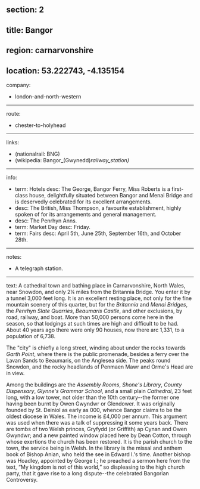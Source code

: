 section: 2
----
title: Bangor
----
region: carnarvonshire
----
location: 53.222743, -4.135154
----
company:
- london-and-north-western
----
route:
- chester-to-holyhead
----
links:
- (nationalrail: BNG)
- (wikipedia: Bangor_&#x28;Gwynedd&#x29;_railway_station)_
----
info:
- term: Hotels
  desc: The George, Bangor Ferry, Miss Roberts is a first-class house, delightfully situated between Bangor and Menai Bridge and is deservedly celebrated for its excellent arrangements.
- desc: The British, Miss Thompson, a favourite establishment, highly spoken of for its arrangements and general management.
- desc: The Penrhyn Anns.
- term: Market Day
  desc: Friday.
- term: Fairs
  desc: April 5th, June 25th, September 16th, and October 28th.
----
notes:
- A telegraph station.
----
text: A cathedral town and bathing place in Carnarvonshire, North Wales, near Snowdon, and only 2¼ miles from the Britannia Bridge. You enter it by a tunnel 3,000 feet long. It is an excellent resting place, not only for the fine mountain scenery of this quarter, but for the *Britannia* and *Menai Bridges*, the *Penrhyn Slate Quarries*, *Beaumaris Castle*, and other exclusions, by road, railway, and boat. More than 50,000 persons come here in the season, so that lodgings at such times are high and difficult to be had. About 40 years ago there were only 90 houses, now there arc 1,331, to a population of 6,738.

The "city" is chiefly a long street, winding about under the rocks towards *Garth Point*, where there is the public promenade, besides a ferry over the Lavan Sands to Beaumaris, on the Anglesea side. The peaks round Snowdon, and the rocky headlands of Penmaen Mawr and Orme's Head are in view.

Among the buildings are the *Assembly Rooms*, *Shone's Library*, *County Dispensary*, *Glynne's Grammar School*, and a small plain *Cathedral*, 23 feet long, with a low tower, not older than the 10th century--the former one having been burnt by Owen Gwyndwr or Glendower. It was originally founded by St. Deiniol as early as 000, whence Bangor claims to be the oldest diocese in Wales. The income is £4,000 per annum. This argument was used when there was a talk of suppressing it some years back. There are tombs of two Welsh princes, Gryfydd (or Griffith) ap Cynan and Owen Gwyndwr; and a new painted window placed here by Dean Cotton, through whose exertions the church has been restored. It is the parish church to the town, the service being in Welsh. In the library is the missal and anthem book of Bishop Anian, who held the see in Edward I.'s time. Another bishop was Hoadley, appointed by George I.; he preached a sermon here from the text, <q>My kingdom is not of this world,</q> so displeasing to the high church party, that it gave rise to a long dispute--the celebrated Bangorian Controversy.
